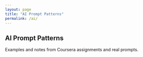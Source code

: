 ```yaml
---
layout: page
title: "AI Prompt Patterns"
permalink: /ai/
---
```

## AI Prompt Patterns
Examples and notes from Coursera assignments and real prompts.
